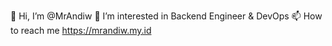 👋 Hi, I’m @MrAndiw
👀 I’m interested in Backend Engineer & DevOps
📫 How to reach me https://mrandiw.my.id

